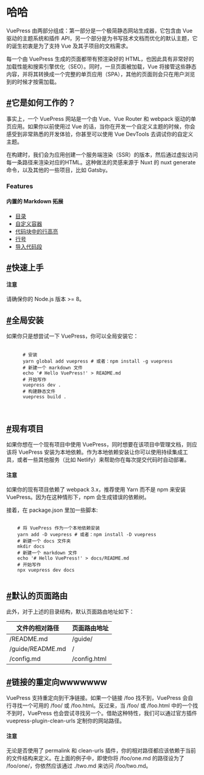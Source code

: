 <div class="md">
  <h1>哈哈</h1>
  <p>VuePress 由两部分组成：第一部分是一个<a>极简静态网站生成器</a>，它包含由 Vue 驱动的主题系统和插件 API，另一个部分是为书写技术文档而优化的默认主题，它的诞生初衷是为了支持 Vue 及其子项目的文档需求。</p>
  <p>每一个由 VuePress 生成的页面都带有预渲染好的 HTML，也因此具有非常好的加载性能和搜索引擎优化（SEO）。同时，一旦页面被加载，Vue 将接管这些静态内容，并将其转换成一个完整的单页应用（SPA），其他的页面则会只在用户浏览到的时候才按需加载。</p>
  <div class="mb_70"></div>
  <h2 id="2_1"><a href="#1_1">#</a>它是如何工作的？</h2>
  <p>事实上，一个 VuePress 网站是一个由 Vue、Vue Router 和 webpack 驱动的单页应用。如果你以前使用过 Vue 的话，当你在开发一个自定义主题的时候，你会感受到非常熟悉的开发体验，你甚至可以使用 Vue DevTools 去调试你的自定义主题。</p>
  <p>在构建时，我们会为应用创建一个服务端渲染（SSR）的版本，然后通过虚拟访问每一条路径来渲染对应的HTML。这种做法的灵感来源于 Nuxt 的 nuxt generate 命令，以及其他的一些项目，比如 Gatsby。</p>
  <h3>Features</h3>
  <h4>内置的 Markdown 拓展</h4>
  <ul>
    <li><a href="">目录</a></li>
    <li><a href="">自定义容器</a></li>
    <li><a href="">代码块中的行高亮</a></li>
    <li><a href="">行号</a></li>
    <li><a href="">导入代码段</a></li>
  </ul>
  <div class="mb_70"></div>
  <h2 id="2_2"><a href="#1_2">#</a>快速上手</h2>
  <div class="yellow">
    <h4>注意</h4>
    <p>请确保你的 Node.js 版本 >= 8。</p>
  </div>
  <div class="mb_70"></div>
  <h2 id="2_3"><a href="#1_3">#</a>全局安装</h2>
  <p>如果你只是想尝试一下 VuePress，你可以全局安装它：</p>
  <pre class='hljs'>
    <code>
      # 安装
      yarn global add vuepress # 或者：npm install -g vuepress
      # 新建一个 markdown 文件
      echo '# Hello VuePress!' > README.md
      # 开始写作
      vuepress dev .
      # 构建静态文件
      vuepress build .
    </code>
  </pre>
  <div class="mb_70"></div>
  <h2 id="2_4"><a href="#1_4">#</a>现有项目</h2>
  <p>如果你想在一个现有项目中使用 VuePress，同时想要在该项目中管理文档，则应该将 VuePress 安装为本地依赖。作为本地依赖安装让你可以使用持续集成工具，或者一些其他服务（比如 Netlify）来帮助你在每次提交代码时自动部署。</p>
  <div class="yellow">
    <h4>注意</h4>
    <p>如果你的现有项目依赖了 webpack 3.x，推荐使用 Yarn 而不是 npm 来安装 VuePress。因为在这种情形下，npm 会生成错误的依赖树。</p>
  </div>
  <p>接着，在 package.json 里加一些脚本:</p>
  <pre class='hljs'><code>
    # 将 VuePress 作为一个本地依赖安装
    yarn add -D vuepress # 或者：npm install -D vuepress
    # 新建一个 docs 文件夹
    mkdir docs
    # 新建一个 markdown 文件
    echo '# Hello VuePress!' > docs/README.md
    # 开始写作
    npx vuepress dev docs
  </code></pre>
  <div class="mb_70"></div>
  <h2 id="2_5"><a href="#1_5">#</a>默认的页面路由</h2>
  <p>此外，对于上述的目录结构，默认页面路由地址如下：</p>
  <table>
    <thead>
      <tr>
        <th>文件的相对路径</th>
        <th>页面路由地址</th>
      </tr>
    </thead>
    <tbody>
      <tr>
        <td>/README.md</td>
        <td>/guide/</td>
      </tr>
      <tr>
        <td>/guide/README.md</td>
        <td>/</td>
      </tr>
      <tr>
        <td>/config.md</td>
        <td>/config.html</td>
      </tr>
    </tbody>
  </table>
  <div class="mb_70"></div>
  <h2 id="2_6"><a href="#2_6">#</a>链接的重定向wwwwwww</h2>
  <p>VuePress 支持重定向到干净链接。如果一个链接 /foo 找不到，VuePress 会自行寻找一个可用的 /foo/ 或 /foo.html。反过来，当 /foo/ 或 /foo.html 中的一个找不到时，VuePress 也会尝试寻找另一个。借助这种特性，我们可以通过官方插件 vuepress-plugin-clean-urls 定制你的网站路径。</p>
  <div class="green">
    <h4>注意</h4>
    <p>无论是否使用了 permalink 和 clean-urls 插件，你的相对路径都应该依赖于当前的文件结构来定义。在上面的例子中，即使你将 /foo/one.md 的路径设为了 /foo/one/，你依然应该通过 ./two.md 来访问 /foo/two.md。</p>
  </div>
</div>